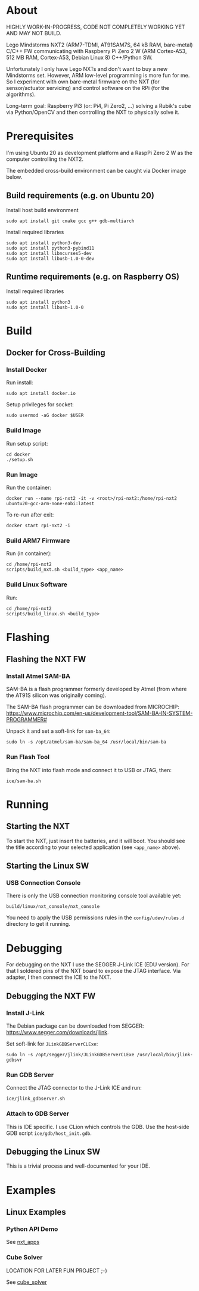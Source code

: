 # About

HIGHLY WORK-IN-PROGRESS, CODE NOT COMPLETELY WORKING YET AND MAY NOT BUILD.

Lego Mindstorms NXT2 (ARM7-TDMI, AT91SAM7S, 64 kB RAM, bare-metal) C/C++ FW communicating with Raspberry Pi Zero 2 W
(ARM Cortex-A53, 512 MB RAM, Cortex-A53, Debian Linux 8) C++/Python SW.

Unfortunately I only have Lego NXTs and don't want to buy a new Mindstorms set. However, ARM low-level programming is
more fun for me. So I experiment with own bare-metal firmware on the NXT (for sensor/actuator servicing) and control
software on the RPi (for the algorithms).

Long-term goal: Raspberry Pi3 (or: Pi4, Pi Zero2, ...) solving a Rubik's cube via Python/OpenCV and then controlling 
the NXT to physically solve it.

# Prerequisites

I'm using Ubuntu 20 as development platform and a RaspPi Zero 2 W as the computer controlling the NXT2. 

The embedded cross-build environment can be caught via Docker image below.

## Build requirements (e.g. on Ubuntu 20)

Install host build environment

````
sudo apt install git cmake gcc g++ gdb-multiarch
````

Install required libraries

````
sudo apt install python3-dev
sudo apt install python3-pybind11
sudo apt install libncurses5-dev
sudo apt install libusb-1.0-0-dev
````

## Runtime requirements (e.g. on Raspberry OS)

Install required libraries

````
sudo apt install python3
sudo apt install libusb-1.0-0
````

# Build

## Docker for Cross-Building

### Install Docker

Run install:

````
sudo apt install docker.io
````

Setup privileges for socket:

````
sudo usermod -aG docker $USER
````

### Build Image

Run setup script:

````
cd docker
./setup.sh
````

### Run Image

Run the container:

````
docker run --name rpi-nxt2 -it -v <root>/rpi-nxt2:/home/rpi-nxt2 ubuntu20-gcc-arm-none-eabi:latest
````

To re-run after exit:

````
docker start rpi-nxt2 -i
````

### Build ARM7 Firmware 

Run (in container):

````
cd /home/rpi-nxt2
scripts/build_nxt.sh <build_type> <app_name>
````

### Build Linux Software

Run:

````
cd /home/rpi-nxt2
scripts/build_linux.sh <build_type>
````

# Flashing

## Flashing the NXT FW

### Install Atmel SAM-BA

SAM-BA is a flash programmer formerly developed by Atmel (from where the AT91S silicon was originally coming).

The SAM-BA flash programmer can be downloaded from MICROCHIP: 
https://www.microchip.com/en-us/development-tool/SAM-BA-IN-SYSTEM-PROGRAMMER#

Unpack it and set a soft-link for `sam-ba_64`:

````
sudo ln -s /opt/atmel/sam-ba/sam-ba_64 /usr/local/bin/sam-ba
````

### Run Flash Tool

Bring the NXT into flash mode and connect it to USB or JTAG, then:

````
ice/sam-ba.sh
````

# Running

## Starting the NXT

To start the NXT, just insert the batteries, and it will boot. You should see the title according to your selected
application (see `<app_name>` above).

## Starting the Linux SW

### USB Connection Console

There is only the USB connection monitoring console tool available yet:

````
build/linux/nxt_console/nxt_console
````

You need to apply the USB permissions rules in the `config/udev/rules.d` directory to get it running.

# Debugging

For debugging on the NXT I use the SEGGER J-Link ICE (EDU version). For that I soldered pins of the NXT board to expose
the JTAG interface. Via adapter, I then connect the ICE to the NXT.

## Debugging the NXT FW

### Install J-Link

The Debian package can be downloaded from SEGGER: https://www.segger.com/downloads/jlink.

Set soft-link for `JLinkGDBServerCLExe`:

````
sudo ln -s /opt/segger/jlink/JLinkGDBServerCLExe /usr/local/bin/jlink-gdbsvr
````

### Run GDB Server

Connect the JTAG connector to the J-Link ICE and run:

````
ice/jlink_gdbserver.sh
````

### Attach to GDB Server

This is IDE specific. I use CLion which controls the GDB. Use the host-side GDB script `ice/gdb/host_init.gdb`.

## Debugging the Linux SW

This is a trivial process and well-documented for your IDE.

# Examples

## Linux Examples

### Python API Demo

See [nxt_apps](linux/examples/python/nxt_remote)

### Cube Solver

LOCATION FOR LATER FUN PROJECT ;-)

See [cube_solver](linux/examples/python/cube_solver)
